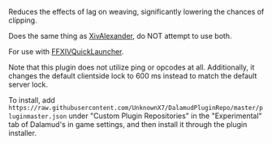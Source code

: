 Reduces the effects of lag on weaving, significantly lowering the chances of clipping.

Does the same thing as [XivAlexander](https://github.com/Soreepeong/XivAlexander), do NOT attempt to use both.

For use with [FFXIVQuickLauncher](https://github.com/goatcorp/FFXIVQuickLauncher).

Note that this plugin does not utilize ping or opcodes at all.
Additionally, it changes the default clientside lock to 600 ms instead to match the default server lock.

To install, add `https://raw.githubusercontent.com/UnknownX7/DalamudPluginRepo/master/pluginmaster.json` under "Custom Plugin Repositories" in the "Experimental" tab of Dalamud's in game settings, and then install it through the plugin installer.